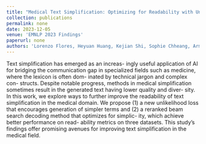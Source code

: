 ```yaml
---
title: "Medical Text Simplification: Optimizing for Readability with Unlikelihood Training and Reranked Beam Search Decoding"
collection: publications
permalink: none
date: 2023-12-05
venue: 'EMNLP 2023 Findings'
paperurl: none
authors: 'Lorenzo Flores, Heyuan Huang, Kejian Shi, Sophie Chheang, Arman Cohan'
---
```


Text simplification has emerged as an increas- ingly useful application of AI for bridging the communication gap in specialized fields such as medicine, where the lexicon is often dom- inated by technical jargon and complex con- structs. Despite notable progress, methods in medical simplification sometimes result in the generated text having lower quality and diver- sity. In this work, we explore ways to further improve the readability of text simplification in the medical domain. We propose (1) a new unlikelihood loss that encourages generation of simpler terms and (2) a reranked beam search decoding method that optimizes for simplic- ity, which achieve better performance on read- ability metrics on three datasets. This study’s findings offer promising avenues for improving text simplification in the medical field.